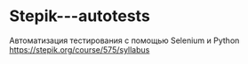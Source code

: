 # Stepik---autotests

Автоматизация тестирования с помощью Selenium и Python https://stepik.org/course/575/syllabus